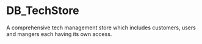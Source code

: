 # DB_TechStore
A comprehensive tech management store which includes customers, users and mangers each having its own access.
